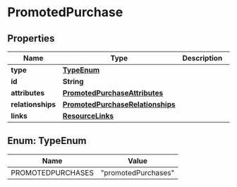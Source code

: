 

# PromotedPurchase


## Properties

| Name | Type | Description | Notes |
|------------ | ------------- | ------------- | -------------|
|**type** | [**TypeEnum**](#TypeEnum) |  |  |
|**id** | **String** |  |  |
|**attributes** | [**PromotedPurchaseAttributes**](PromotedPurchaseAttributes.md) |  |  [optional] |
|**relationships** | [**PromotedPurchaseRelationships**](PromotedPurchaseRelationships.md) |  |  [optional] |
|**links** | [**ResourceLinks**](ResourceLinks.md) |  |  [optional] |



## Enum: TypeEnum

| Name | Value |
|---- | -----|
| PROMOTEDPURCHASES | &quot;promotedPurchases&quot; |



